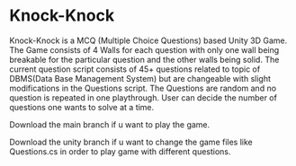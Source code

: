 # Knock-Knock
Knock-Knock is a MCQ (Multiple Choice Questions) based Unity 3D Game.
The Game consists of 4 Walls for each question with only one wall being breakable for the particular
question and the other walls being solid. The current question script consists of 45+ questions related to
topic of DBMS(Data Base Management System) but are changeable with slight modifications in the Questions script.
The Questions are random and no question is repeated in one playthrough. User can decide the number of questions
one wants to solve at a time.



Download the main branch if u want to play the game.

Download the unity branch if u want to change the game files like Questions.cs in order to play game with different questions.
